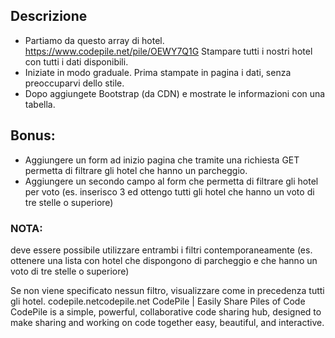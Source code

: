 ## Descrizione
- Partiamo da questo array di hotel. https://www.codepile.net/pile/OEWY7Q1G Stampare tutti i nostri hotel con tutti i dati disponibili.
- Iniziate in modo graduale. Prima stampate in pagina i dati, senza preoccuparvi dello stile.
- Dopo aggiungete Bootstrap (da CDN) e mostrate le informazioni con una tabella.

## Bonus:
- Aggiungere un form ad inizio pagina che tramite una richiesta GET permetta di filtrare gli hotel che hanno un parcheggio.
- Aggiungere un secondo campo al form che permetta di filtrare gli hotel per voto (es. inserisco 3 ed ottengo tutti gli hotel che hanno un voto di tre stelle o superiore)

### NOTA:
deve essere possibile utilizzare entrambi i filtri contemporaneamente (es. ottenere una lista con hotel che dispongono di parcheggio e che hanno un voto di tre stelle o superiore)

Se non viene specificato nessun filtro, visualizzare come in precedenza tutti gli hotel.
codepile.netcodepile.net
CodePile | Easily Share Piles of Code
CodePile is a simple, powerful, collaborative code sharing hub, designed to make sharing and working on code together easy, beautiful, and interactive.